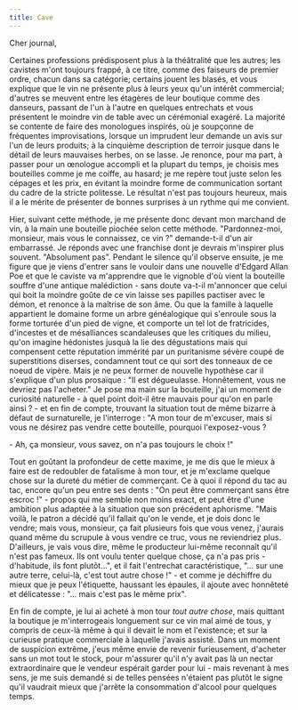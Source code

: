 ```yaml
---
title: Cave
---
```


Cher journal,


Certaines professions prédisposent plus à la théâtralité que les autres; les
cavistes m'ont toujours frappé, à ce titre, comme des faiseurs de premier ordre,
chacun dans sa catégorie; certains jouent les blasés, et vous explique que le
vin ne présente plus à leurs yeux qu'un intérêt commercial; d'autres se meuvent
entre les étagères de leur boutique comme des danseurs, passant de l'un à
l'autre en quelques entrechats et vous présentent le moindre vin de table avec
un cérémonial exagéré. La majorité se contente de faire des monologues inspirés,
où je soupçonne de fréquentes improvisations, lorsque un imprudent leur demande
un avis sur l'un de leurs produits; à la cinquième description de terroir jusque
dans le détail de leurs mauvaises herbes, on se lasse. Je renonce, pour ma part,
à passer pour un œnologue accompli et la plupart du temps, je choisis mes
bouteilles comme je me coiffe, au hasard; je me repère tout juste selon les
cépages et les prix, en évitant la moindre forme de communication sortant du
cadre de la stricte politesse. Le résultat n'est pas toujours heureux, mais il a
le mérite de présenter de bonnes surprises à un rythme qui me convient.

Hier, suivant cette méthode, je me présente donc devant mon marchand de vin, à
la main une bouteille piochée selon cette méthode. "Pardonnez-moi, monsieur,
mais vous le connaissez, ce vin ?" demande-t-il d'un air embarrassé. Je réponds
avec une franchise dont je devrais m'inspirer plus souvent. "Absolument pas".
Pendant le silence qu'il observe ensuite, je me figure que je viens d'entrer
sans le vouloir dans une nouvelle d'Edgard Allan Poe et que le caviste va
m'apprendre que le vignoble d'où vient la bouteille souffre d'une antique
malédiction - sans doute va-t-il m'annoncer que celui qui boit la moindre goûte
de ce vin laisse ses papilles pactiser avec le démon, et renonce à la maîtrise
de son âme. Ou que la famille à laquelle appartient le domaine forme un arbre
généalogique qui s'enroule sous la forme torturée d'un pied de vigne, et
comporte un tel lot de fratricides, d'incestes et de mésalliances scandaleuses
que les critiques du milieu, qu'on imagine hédonistes jusquà la lie des
dégustations mais qui compensent cette réputation immérité par un puritanisme
sévère coupé de superstitions diserses, condamnent tout ce qui sort des tonneaux
de ce noeud de vipère. Mais je ne peux former de nouvelle hypothèse car il
s'explique d'un plus prosaïque : "Il est dégueulasse. Honnêtement, vous ne
devriez pas l'acheter." Je pose ma main sur la bouteille, j'ai un moment de
curiosité naturelle - à quel point doit-il être mauvais pour qu'on en parle
ainsi ? - et en fin de compte, trouvant la situation tout de même bizarre à
défaut de surnaturelle, je l'interroge : "A mon tour de m'excuser, mais si vous
ne désirez pas vendre cette bouteille, pourquoi l'exposez-vous ?

\- Ah, ça monsieur, vous savez, on n'a pas toujours le choix !"

Tout en goûtant la profondeur de cette maxime, je me dis que le mieux à faire
est de redoubler de fatalisme à mon tour, et je m'exclame quelque chose sur la
dureté du métier de commerçant. Ce à quoi il répond du tac au tac, encore qu'un
peu entre ses dents : "On peut être commerçant sans être escroc !" - propos qui
me semble non moins exact, et peut être d'une ambition plus adaptée à la
situation que son précédent aphorisme. "Mais voilà, le patron a décidé qu'il
fallait qu'on le vende, et je dois donc le vendre; mais vous, monsieur, ça fait
plusieurs fois que vous venez, j'aurais quand même du scrupule à vous vendre ce
truc, vous ne reviendriez plus. D'ailleurs, je vais vous dire, même le
producteur lui-même reconnaît qu'il n'est pas fameux. Ils ont voulu tenter
quelque chose, ça n'a pas pris - d'habitude, ils font plutôt...", et il fait
l'entrechat caractéristique, "... sur une autre terre, celui-là, c'est tout
autre chose !" - et comme je déchiffre du mieux que je peux l'étiquette,
haussant les épaules, il ajoute avec honnêteté et délicatesse : "... mais c'est
pas le même prix".

En fin de compte, je lui ai acheté à mon tour *tout autre chose*, mais quittant
la boutique je m'interrogeais longuement sur ce vin mal aimé de tous, y compris
de ceux-là même à qui il devait le nom et l'existence; et sur la curieuse
pratique commerciale à laquelle j'avais assisté. Dans un moment de suspicion
extrême, j'eus même envie de revenir furieusement, d'acheter sans un mot tout le
stock, pour m'assurer qu'il n'y avait pas là un nectar extraordinaire que le
vendeur espérait garder pour lui - mais revenant à mes sens, je me suis demandé
si de telles pensées n'étaient pas plutôt le signe qu'il vaudrait mieux que
j'arrête la consommation d'alcool pour quelques temps.
